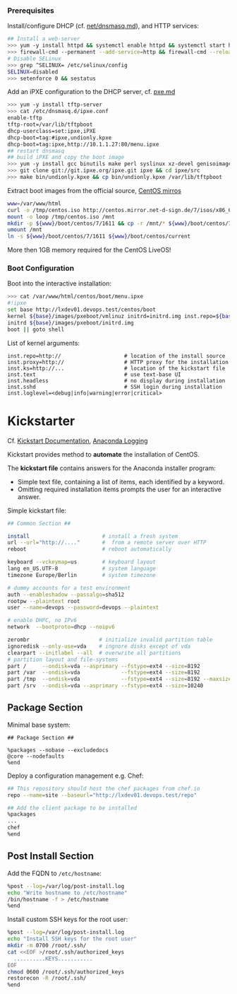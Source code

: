 ### Prerequisites

Install/configure DHCP (cf. [net/dnsmasq.md](net/dnsmasq.md)), and HTTP services:

```bash
## Install a web-server
>>> yum -y install httpd && systemctl enable httpd && systemctl start httpd
>>> firewall-cmd --permanent --add-service=http && firewall-cmd --reload
# Disable SELinux
>>> grep ^SELINUX= /etc/selinux/config
SELINUX=disabled
>>> setenforce 0 && sestatus
```

Add an iPXE configuration to the DHCP server, cf. [pxe.md](pxe.md)

```bash
>>> yum -y install tftp-server 
>>> cat /etc/dnsmasq.d/ipxe.conf
enable-tftp
tftp-root=/var/lib/tftpboot
dhcp-userclass=set:ipxe,iPXE
dhcp-boot=tag:#ipxe,undionly.kpxe
dhcp-boot=tag:ipxe,http://10.1.1.27:80/menu.ipxe
## restart dnsmasq
## build iPXE and copy the boot image
>>> yum -y install gcc binutils make perl syslinux xz-devel genisoimage git
>>> git clone git://git.ipxe.org/ipxe.git ipxe && cd ipxe/src
>>> make bin/undionly.kpxe && cp bin/undionly.kpxe /var/lib/tftpboot
```

Extract boot images from the official source, [CentOS mirros](http://isoredirect.centos.org/centos/7/isos/x86_64/)

```bash
www=/var/www/html
curl -o /tmp/centos.iso http://centos.mirror.net-d-sign.de/7/isos/x86_64/CentOS-7-x86_64-Minimal-1611.iso
mount -o loop /tmp/centos.iso /mnt
mkdir -p ${www}/boot/centos/7/1611 && cp -r /mnt/* ${www}/boot/centos/7/1611
umount /mnt
ln -s ${www}/boot/centos/7/1611 ${www}/boot/centos/current
```

More then 1GB memory required for the CentOS LiveOS!

### Boot Configuration

Boot into the interactive installation:

```bash
>>> cat /var/www/html/centos/boot/menu.ipxe 
#!ipxe
set base http://lxdev01.devops.test/centos/boot
kernel ${base}/images/pxeboot/vmlinuz initrd=initrd.img inst.repo=${base} inst.text inst.ks=http://lxdev01.devops.test/kickstart/base.cfg
initrd ${base}/images/pxeboot/initrd.img
boot || goto shell
```

List of kernel arguments:

```
inst.repo=http://                    # location of the install source
inst.proxy=http://                   # HTTP proxy for the installation
inst.ks=http://...                   # location of the kickstart file
inst.text                            # use text-base UI
inst.headless                        # no display during installation
inst.sshd                            # SSH login during installation
inst.loglevel=<debug|info|warning|error|critical>
```


# Kickstarter

Cf. [Kickstart Documentation](http://pykickstart.readthedocs.io/en/latest/kickstart-docs.html), [Anaconda Logging](https://fedoraproject.org/wiki/Anaconda/Logging)

Kickstart provides method to **automate** the installation of CentOS. 

The **kickstart file** contains answers for the Anaconda installer program:

* Simple text file, containing a list of items, each identified by a keyword.
* Omitting required installation items prompts the user for an interactive answer.

Simple kickstart file:

```bash
## Common Section ##

install                       # install a fresh system
url --url="http://...."       #  from a remote server over HTTP
reboot                        # reboot automatically

keyboard --vckeymap=us        # keyboard layout
lang en_US.UTF-8              # system language
timezone Europe/Berlin        # system timezone

# dummy accounts for a test environment
auth --enableshadow --passalgo=sha512
rootpw --plaintext root
user --name=devops --password=devops --plaintext

# enable DHPC, no IPv6
network  --bootproto=dhcp --noipv6

zerombr                      # initialize invalid partition table
ignoredisk --only-use=vda    # ingnore disks except of vda
clearpart --initlabel --all  # overwrite all partitions
# partition layout and file-systems
part /     --ondisk=vda --asprimary --fstype=ext4 --size=8192
part /var  --ondisk=vda             --fstype=ext4 --size=8192
part /tmp  --ondisk=vda             --fstype=ext4 --size=8192 --maxsize=20480 --grow
part /srv  --ondisk=vda --asprimary --fstype=ext4 --size=10240                --grow
```

## Package Section

Minimal base system:

```
## Package Section ##

%packages --nobase --excludedocs
@core --nodefaults
%end
```

Deploy a configuration management e.g. Chef:


```bash
## This repository should host the chef packages from chef.io
repo --name=site --baseurl="http://lxdev01.devops.test/repo"

## Add the client package to be installed
%packages
...
chef
%end
```

## Post Install Section

Add the FQDN to `/etc/hostname`:

```bash
%post --log=/var/log/post-install.log
echo "Write hostname to /etc/hostname"
/bin/hostname -f > /etc/hostname
%end
```

Install custom SSH keys for the root user:

```bash
%post --log=/var/log/post-install.log
echo "Install SSH keys for the root user"
mkdir -m 0700 /root/.ssh/
cat <<EOF >/root/.ssh/authorized_keys
  ..........KEYS...........
EOF
chmod 0600 /root/.ssh/authorized_keys
restorecon -R /root/.ssh/
%end
```

